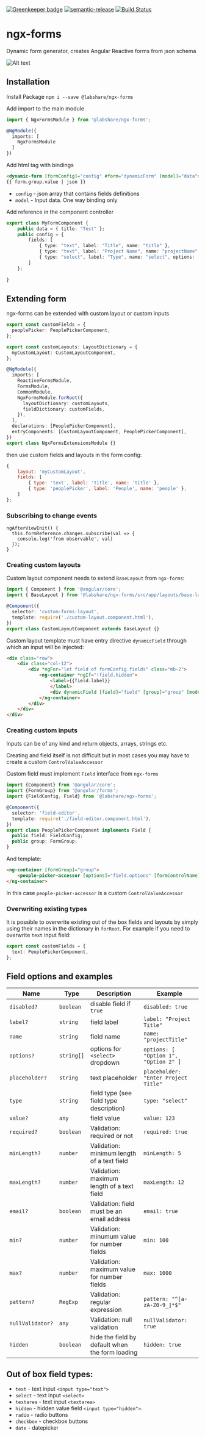 [![Greenkeeper badge](https://badges.greenkeeper.io/LabShare/ngx-forms.svg?token=4a12f6b1da0f082ac1bbf2c72bbcaf01b001705746c61c36eee1db6bda3d7c11&ts=1528346534395)](https://greenkeeper.io/)
[![semantic-release](https://img.shields.io/badge/%20%20%F0%9F%93%A6%F0%9F%9A%80-semantic--release-e10079.svg)](https://github.com/semantic-release/semantic-release)
[![Build Status](https://travis-ci.com/LabShare/ngx-forms.svg?token=zsifsALL6Np5avzzjVp1&branch=master)](https://travis-ci.com/LabShare/ngx-forms)

# ngx-forms

Dynamic form generator, creates Angular Reactive forms from json schema

![Alt text](/imgs/readmess.png?raw=true "Optional Title")

## Installation
Install Package
`npm i --save @labshare/ngx-forms`

Add import to the main module
```typescript
import { NgxFormsModule } from '@labshare/ngx-forms';

@NgModule({
  imports: [
    NgxFormsModule
  ]
})
```

Add html tag with bindings
```html
<dynamic-form [formConfig]="config" #form="dynamicForm" [model]="data"></dynamic-form>
{{ form.group.value | json }}
```
- `config` - json array that contains fields definitions
- `model` - Input data. One way binding only

Add reference in the component controller 
```typescript
export class MyFormComponent {
	public data = { title: "Test" };
	public config = {
		fields: [
			{ type: "text", label: "Title", name: "title" },
			{ type: "text", label: "Project Name", name: "projectName", placeholder: "Enter project name", minLength: 2, maxLength: 5 },
			{ type: "select", label: "Type", name: "select", options: ["one", "two", "three"] }
		]
	};
    
}
```

## Extending form
ngx-forms can be extended with custom layout or custom inputs

```typescript
export const customFields = {
  peoplePicker: PeoplePickerComponent,
};

export const customLayouts: LayoutDictionary = {
  myCustomLayout: CustomLayoutComponent,
};

@NgModule({
  imports: [
    ReactiveFormsModule,
    FormsModule,
    CommonModule,
    NgxFormsModule.forRoot({
      layoutDictionary: customLayouts,
      fieldDictionary: customFields,
    }),
  ],
  declarations: [PeoplePickerComponent],
  entryComponents: [CustomLayoutComponent, PeoplePickerComponent],
})
export class NgxFormsExtensionsModule {}
```

then use custom fields and layouts in the form config:
```javascript
{  
    layout: 'myCustomLayout',
    fields: [ 
        { type: 'text', label: 'Title', name: 'title' },
        { type: 'peoplePicker', label: 'People', name: 'people' },
    ]
};
```

### Subscribing to change events
```
ngAfterViewInit() {
  this.formReference.changes.subscribe(val => {
    console.log('from observable', val)
  });
}
```

### Creating custom layouts
Custom layout component needs to extend `BaseLayout` from `ngx-forms`:
```typescript
import { Component } from '@angular/core';
import { BaseLayout } from '@labshare/ngx-forms/src/app/layouts/base-layout';

@Component({
  selector: 'custom-forms-layout',
  template: require('./custom-layout.component.html'),
})
export class CustomLayoutComponent extends BaseLayout {}
```
Custom layout template must have entry directive `dynamicField` through which an input will be injected:
```html
<div class="row">
    <div class="col-12">
        <div *ngFor="let field of formConfig.fields" class="mb-2">
            <ng-container *ngIf="!field.hidden">
                <label>{{field.label}}
                </label>
                <div dynamicField [field]="field" [group]="group" [model]="model"></div>
            </ng-container>
        </div>
    </div>
</div>
```
### Creating custom inputs
Inputs can be of any kind and return objects, arrays, strings etc. 

Creating and field itself is not difficult but in most cases you may have to create a custom `ControlValueAccessor`

Custom field must implement `Field` interface from `ngx-forms`
```typescript
import {Component} from '@angular/core';
import {FormGroup} from '@angular/forms';
import {FieldConfig, Field} from '@labshare/ngx-forms';

@Component({
  selector: 'field-editor',
  template: require('./field-editor.component.html'),
})
export class PeoplePickerComponent implements Field {
  public field: FieldConfig;
  public group: FormGroup;
}
```
And template:
```html
<ng-container [formGroup]="group">
    <people-picker-accessor [options]="field.options" [formControlName]="field.name"></people-picker-accessor>
</ng-container>
```
In this case `people-picker-accessor` is a custom `ControlValueAccessor`

### Overwriting existing types
It is possible to overwrite existing out of the box fields and layouts by simply using their names in the dictionary in `forRoot`. For example if you need to overwrite `text` input field:
```typescript
export const customFields = {
  text: PeoplePickerComponent,
};
```

## Field options and examples
Name | Type | Description | Example
-- | -- | -- | --
`disabled?` | `boolean` | disable field if `true` | `disabled: true`
`label?` | `string` | field label | `label: "Project Title"`
`name` | `string` | field name | `name: "projectTitle"`
`options?` | `string[]` | options for `<select>` dropdown | `options: [ "Option 1", "Option 2" ]`
`placeholder?` | `string` | text placeholder | `placeholder: "Enter Project Title"`
`type` | `string` | field type (see field type description) | `type: "select"`
`value?` | `any` | field value | `value: 123`
`required?` | `boolean` | Validation: required or not | `required: true`
`minLength?` | `number` | Validation: minimum length of a text field | `minLength: 5`
`maxLength?` | `number` | Validation: maximum length of a text field | `maxLength: 12`
`email?` | `boolean` | Validation: field must be an email address | `email: true`
`min?` | `number` | Validation: minumum value for number fields | `min: 100`
`max?` | `number` | Validation: maximum value for number fields | `max: 1000`
`pattern?` | `RegExp` | Validation: regular expression | `pattern: "^[a-zA-Z0-9_]*$"`
`nullValidator?` | `any` | Validation: null validation | `nullValidator: true`
`hidden` | `boolean` | hide the field by default when the form loading| `hidden: true`


## Out of box field types:
- `text` - text input `<input type="text">`
- `select` - text input `<select>`
- `textarea` - text input `<textarea>`
- `hidden` - hidden value field `<input type="hidden">`.
- `radio` - radio buttons
- `checkbox` - checkbox buttons
- `date` - datepicker
